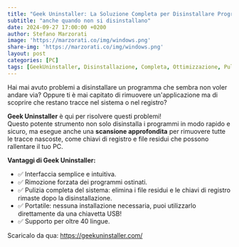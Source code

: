 ```yaml
---
title: "Geek Uninstaller: La Soluzione Completa per Disinstallare Programmi su Windows"
subtitle: "anche quando non si disinstallano"
date: 2024-09-27 17:00:00 +0200
author: Stefano Marzorati
image: 'https://marzorati.co/img/windows.png'
share-img: 'https://marzorati.co/img/windows.png'
layout: post
categories: [PC]
tags: [GeekUninstaller, Disinstallazione, Completa, Ottimizzazione, Pulizia, Sistema, uninstaller, regedit, registro]
---
```

Hai mai avuto problemi a disinstallare un programma che sembra non voler andare via? Oppure ti è mai capitato di rimuovere un'applicazione ma di scoprire che restano tracce nel sistema o nel registro?

**Geek Uninstaller** è qui per risolvere questi problemi!   
Questo potente strumento non solo disinstalla i programmi in modo rapido e sicuro, ma esegue anche una **scansione approfondita** per rimuovere tutte le tracce nascoste, come chiavi di registro e file residui che possono rallentare il tuo PC.

**Vantaggi di Geek Uninstaller:**
- ✅ Interfaccia semplice e intuitiva.
- ✅ Rimozione forzata dei programmi ostinati.
- ✅ Pulizia completa del sistema: elimina i file residui e le chiavi di registro rimaste dopo la disinstallazione.
- ✅ Portatile: nessuna installazione necessaria, puoi utilizzarlo direttamente da una chiavetta USB!
- ✅ Supporto per oltre 40 lingue.

Scaricalo da qua: <a href="https://geekuninstaller.com/" target="_blank">https://geekuninstaller.com/</a>